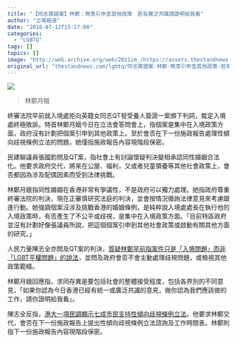 ```yaml
---
title: "【同志簽證案】林鄭：無意引申至其他政策　若有廣泛共識請證明給我看"
author: "立場報道"
date: "2018-07-12T15:17:00"
categories:
  - "LGBTQ"
tags: []
topics: []
image: "http://web.archive.org/web/2021im_/https://assets.thestandnews.com/media/photos/lam_HcR3l.png"
original_url: "thestandnews.com/lgbtq/同志簽證案-林鄭-無意引申至其他政策-若有廣泛共識請證明給我看"
---
```

![](http://web.archive.org/web/2021im_/https://assets.thestandnews.com/media/photos/lam_HcR3l.png)
> 林鄭月娥

終審法院早前就入境處拒向英籍女同志QT發受養人簽證一案頒下判詞，裁定入境處終極敗訴。特首林鄭月娥今日在立法會答問會上，指個案是集中在入境政策方面，政府沒有計劃把個案引申到其他政策上。至於會否在下一份施政報告處理性傾向歧視條例立法的問題，她僅指施政報告內容現階段保密。

民建聯議員張國鈞問及QT案，指社會上有討論懷疑判決變相承認同性婚姻合法化。他要求政府交代，將來在公屋、福利，又或者兒童領養等其他社會政策上，會否都因為涉及配偶因素而受到法律挑戰。

林鄭月娥指同性婚姻在香港非常有爭議性，不是政府可以獨力處理。她指政府尊重終審法院的判決，現在正審慎研究法庭的判決，並會按情況徵詢法律意見來考慮跟進行動。她強調個案沒涉及挑戰香港的婚姻條例，是純粹說入境處處長在執行他的入境政策時，有否產生了不公平或歧視，是集中在入境政策方面。「目前特區政府並沒有計劃好像張議員所說，把這個個案引申到其他社會政策或啟動有關其他方面的研究。」

人民力量陳志全亦問及QT案的判決，[質疑林鄭早前指案件只是「入境問題」而非「LGBT平權問題」的說法](../../lgbtq/%E8%8B%B1%E5%90%8C%E5%BF%97%E7%B0%BD%E8%AD%89%E5%8B%9D%E8%A8%B4-%E6%94%BF%E5%BA%9C%E6%8E%A8%E9%81%8E%E6%B8%A1%E5%AE%89%E6%8E%92-%E5%BC%B7%E8%AA%BF%E4%B8%8D%E6%87%89%E8%A2%AB%E8%A6%96%E4%BD%9C%E6%89%BF%E8%AA%8D%E5%90%8C%E6%80%A7%E9%97%9C%E4%BF%82/)，並問及政府會否不會主動處理歧視問題，或檢視其他政策範疇。

林鄭月娥回應指，求同存異是要包括社會的整體接受程度，包括各界別的不同意見，「如果你認為今日香港已經有統一或廣泛共識的意見，做你認為我們應該做的工作，請你證明給我看」。

陳志全反指，[港大一項民調顯示七成市民支持性傾向歧視條例立法](../../lgbtq/%E6%B8%AF%E5%A4%A7%E7%A0%94%E7%A9%B6-%E9%81%8E%E5%8D%8A%E6%B8%AF%E4%BA%BA%E6%94%AF%E6%8C%81%E5%90%8C%E6%80%A7%E5%A9%9A%E5%A7%BB-%E8%BF%91%E4%B8%83%E6%88%90%E4%BA%BA%E6%92%90%E5%8F%8D%E6%AD%A7%E8%A6%96%E7%AB%8B%E6%B3%95/)。他要求林鄭交代，會否在下一份施政報告上提出性傾向歧視條例立法諮詢及工作時間表。林鄭則指下一份施政報告內容現階段保密。
